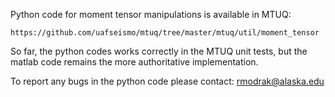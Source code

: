 Python code for moment tensor manipulations is available in MTUQ:
```
https://github.com/uafseismo/mtuq/tree/master/mtuq/util/moment_tensor
```

So far, the python codes works correctly in the MTUQ unit tests, but the matlab code remains the more authoritative implementation.

To report any bugs in the python code please contact:
rmodrak@alaska.edu

